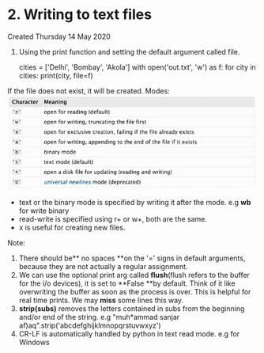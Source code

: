 # 2. Writing to text files
Created Thursday 14 May 2020


1. Using the print function and setting the default argument called file.

	cities = ['Delhi', 'Bombay', 'Akola']
	with open('out.txt', 'w') as f:
		for city in cities:
			print(city, file=f)

If the file does not exist, it will be created.
Modes:
![](./2._Writing_to_text_files/pasted_image001.png)

* text or the binary mode is specified by writing it after the mode. e.g **wb** for write binary
* read-write is specified using r+ or w+, both are the same.
* x is useful for creating new files.

Note:

1. There should be** no spaces **on the '=' signs in default arguments, because they are not actually a regular assignment.
2. We can use the optional print arg called **flush**(flush refers to the buffer for the i/o devices), it is set to **False **by default. Think of it like overwriting the buffer as soon as the process is over. This is helpful for real time prints. We may **miss** some lines this way.
3. **strip(**subs**)** removes the letters contained in subs from the beginning and/or end of the string. e.g "muh*ammad sanjar af)aq".strip('abcdefghijklmnopqrstuvwxyz')
4. CR-LF is automatically handled by python in text read mode. e.g for Windows


